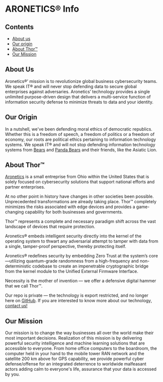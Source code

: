 ARONETICS® Info
================

## Contents

* [About us](#about-us)
* [Our origin](#origin)
* [About Thor™](#about-thor)
* [Our Mission](#mission)

## About Us
Aronetics®’ mission is to revolutionize global business cybersecurity teams. We speak IT® and will never stop defending data to secure global enterprises against adversaries. Aronetics’ technology provides a single unlimited purpose-driven design that delivers a multi-service function of information security defense to minimize threats to data and your identity.

## Our Origin
In a nutshell, we've been defending moral ethics of democratic republics. Whether this is a freedom of speech, a freedom of politics or a freedom of economy, our roots are political ethics pertaining to information technology systems. We speak IT® and will not stop defending information technology systems from [Bears](https://www.cia.gov/the-world-factbook/countries/russia/) and [Panda Bears](https://www.cia.gov/the-world-factbook/countries/china/) and their friends, like the Asiatic Lion. 

## About Thor™
[Aronetics](https://www.aronetics.com) is a small entreprise from Ohio within the United States that is solely focused on cybersecurity solutions that support national efforts and partner enterprises. 

At no other point in history have changes in other societies been possible. Unprecedented transformations are already taking place. Thor™ completely minimizes the risks associated with edge devices and provides a game-changing capability for both businesses and governments.

Thor™ represents a complete and necessary paradigm shift across the vast landscape of devices that require protection.

Aronetics® embeds intelligent security directly into the kernel of the operating system to thwart any adversarial attempt to tamper with data from a single, tamper-proof perspective, thereby protecting itself.

Aronetics® redefines security by embedding Zero Trust at the system’s core—utilizing quantum-grade randomness from a high-frequency and non-deterministic codebase to create an impenetrable cryptographic bridge from the kernel module to the Unified External Firmware Interface.

Necessity is the mother of invention — we offer a defensive digital hammer that we call Thor™.

Our repo is private — the technology is export restricted, and no longer here on [GitHub](https://gitlab.com). If you are interested to know more about our technology, [contact us!](https://www.aronetics.com/company/contact/)

## Our Mission

Our mission is to change the way businesses all over the world make their most important decisions. Realization of this mission is by delivering powerful security intelligence and machine learning solutions that are accessible to everyone. From home office computers to the boardroom, the computer held in your hand to the mobile tower RAN network and the satellite 200 km above for GPS capability, we provide powerful cyber defense/offense for an integrated deterrence to worldwide malfeasant actors adding calm to everyone's life, assurance that your data is accessed by you.
